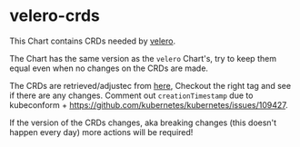 # velero-crds

This Chart contains CRDs needed by [velero](https://github.com/vmware-tanzu/velero).

The Chart has the same version as the `velero` Chart's, try to keep them equal even when no changes on the CRDs are made.

The CRDs are retrieved/adjustec from [here](https://github.com/vmware-tanzu/helm-charts/tree/main/charts/velero/crds), Checkout the right tag and see if there are any changes. Comment out `creationTimestamp` due to kubeconform + <https://github.com/kubernetes/kubernetes/issues/109427>.

If the version of the CRDs changes, aka breaking changes (this doesn't happen every day) more actions will be required!
